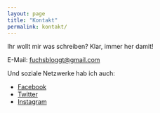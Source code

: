 ```yaml
---
layout: page
title: "Kontakt"
permalink: kontakt/
---
```


Ihr wollt mir was schreiben? Klar, immer her damit!

E-Mail: fuchsbloggt@gmail.com


Und soziale Netzwerke hab ich auch: 

* [Facebook](https://www.facebook.com/katharinafuechsin)
* [Twitter](http://twitter.com/kaddikolumna)
* [Instagram](http://instagram.com/pointoffox)